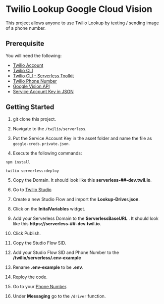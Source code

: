 # Twilio Lookup Google Cloud Vision

This project allows anyone to use Twilio Lookup by texting / sending image of a phone number.

## Prerequisite

You will need the following:

- [Twilio Account](https://www.twilio.com/try-twilio)
- [Twilio CLI](https://www.twilio.com/docs/twilio-cli/quickstart)
- [Twilio CLI - Serverless Toolkit](https://www.twilio.com/docs/labs/serverless-toolkit)
- [Twilio Phone Number](https://console.twilio.com/us1/develop/phone-numbers/manage/search)
- [Google Vision API](https://cloud.google.com/vision/docs/ocr)
- [Service Account Key in JSON](https://cloud.google.com/docs/authentication/getting-started)

## Getting Started

1. git clone this project.

2. Navigate to the `/twilio/serverless`.

3. Put the Service Account Key in the asset folder and name the file as `google-creds.private.json`.

4. Execute the following commands:

```sh
npm install
```

```
twilio serverless:deploy
```

5. Copy the Domain. It should look like this **serverless-##-dev.twil.io**.

6. Go to [Twilio Studio](https://console.twilio.com/us1/develop/studio/flows)

7. Create a new Studio Flow and import the **Lookup-Driver.json**.

8. Click on the **InitalVariables** widget.

9. Add your Serverless Domain to the **ServerlessBaseURL** . It should look like this **https://serverless-##-dev.twil.io**.

10. Click Publish.

11. Copy the Studio Flow SID.

12. Add your Studio Flow SID and Phone Number to the **/twilio/serverless/.env-example**

13. Rename **.env-example** to be **.env**.

14. Reploy the code.

15. Go to your [Phone Number](https://console.twilio.com/us1/develop/phone-numbers/manage/active).

16. Under **Messaging** go to the `/driver` function.